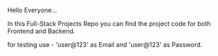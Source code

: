 Hello Everyone...

In this Full-Stack Projects Repo you can find the project code for both Frontend and Backend.

for testing use - 'user@123' as Email and 'user@123' as Password.
